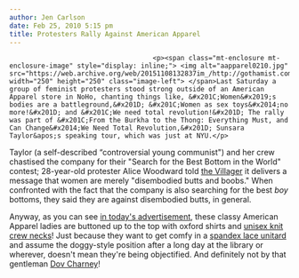 ```yaml
---
author: Jen Carlson
date: Feb 25, 2010 5:15 pm
title: Protesters Rally Against American Apparel
---
```


	
										<p><span class="mt-enclosure mt-enclosure-image" style="display: inline;"> <img alt="aapparel0210.jpg" src="https://web.archive.org/web/20151108132837im_/http://gothamist.com/attachments/arts_jen/aapparel0210.jpg" width="250" height="250" class="image-left"> </span>Last Saturday a group of feminist protesters stood strong outside of an American Apparel store in NoHo, chanting things like, &#x201C;Women&#x2019;s bodies are a battleground,&#x201D; &#x201C;Women as sex toys&#x2014;no more!&#x201D; and &#x201C;We need total revolution!&#x201D; The rally was part of &#x201C;From the Burkha to the Thong: Everything Must, and Can Change&#x2014;We Need Total Revolution,&#x201D; Sunsara Taylor&apos;s speaking tour, which was just at NYU.</p>

<p>Taylor (a self-described &#x201C;controversial young communist&quot;) and her crew chastised the company for their &quot;Search for the Best Bottom in the World&quot; contest; 28-year-old protester Alice Woodward told <a href="https://web.archive.org/web/20151108132837/http://www.thevillager.com/villager_356/rearguard.html">the Villager</a> it delivers a message that women are merely &quot;disembodied butts and boobs.&quot; When confronted with the fact that the company is also searching for the best <em>boy</em> bottoms, they said they are against disembodied butts, in general.</p>

<p>Anyway, as you can see <a href="https://web.archive.org/web/20151108132837/http://gothamist.com/attachments/arts_jen/todaysad.jpg">in today&apos;s advertisement</a>, these classy American Apparel ladies are buttoned up to the top with oxford shirts and <a href="https://web.archive.org/web/20151108132837/http://store.americanapparel.net/rsakwcnw.html">unisex knit crew necks</a>! Just because they want to get comfy in a <a href="https://web.archive.org/web/20151108132837/http://store.americanapparel.net/rsals324.html">spandex lace unitard</a> and assume the doggy-style position after a long day at the library or wherever, doesn&apos;t mean they&apos;re being objectified. And definitely not by that gentleman <a href="https://web.archive.org/web/20151108132837/http://gothamist.com/tags/dovcharney">Dov Charney</a>!</p>					
										
									
				